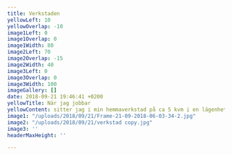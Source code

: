 ```yaml
---
title: Verkstaden
yellowLeft: 10
yellowOverlap: -10
image1Left: 0
image1Overlap: 0
image1Width: 80
image2Left: 70
image2Overlap: -15
image2Width: 40
image3Left: 0
image3Overlap: 0
image3Width: 100
imageGallery: []
date: 2018-09-21 19:46:41 +0200
yellowTitle: När jag jobbar
yellowContent: sitter jag i min hemmaverkstad på ca 5 kvm i en lägenhet i Örebro.
image1: "/uploads/2018/09/21/Frame-21-09-2018-06-03-34-2.jpg"
image2: "/uploads/2018/09/21/verkstad copy.jpg"
image3: ''
headerMaxHeight: ''

---
```

